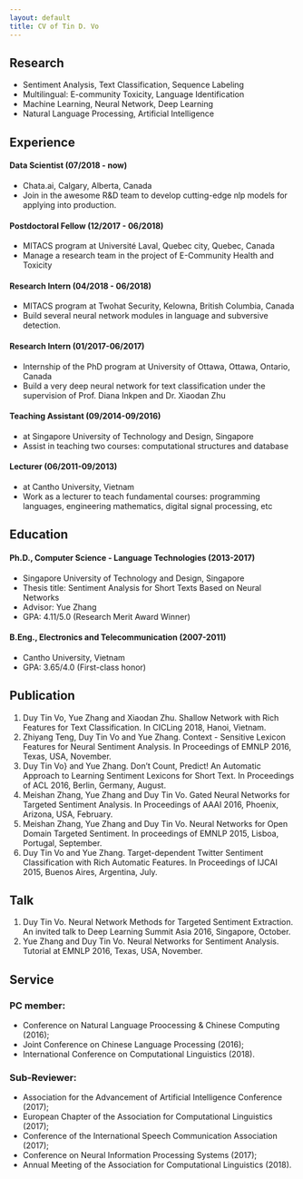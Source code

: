 ```yaml
---
layout: default
title: CV of Tin D. Vo
---
```


## Research  
- Sentiment Analysis, Text Classification, Sequence Labeling  
- Multilingual: E-community Toxicity, Language Identification  
- Machine Learning, Neural Network, Deep Learning  
- Natural Language Processing, Artificial Intelligence  

## Experience  
#### Data Scientist (07/2018 - now)  
- Chata.ai, Calgary, Alberta, Canada 
- Join in the awesome R&D team to develop cutting-edge nlp models for applying into production.  

#### Postdoctoral Fellow (12/2017 - 06/2018)  
- MITACS program at Université Laval, Quebec city, Quebec, Canada  
- Manage a research team in the project of E-Community Health and Toxicity  

#### Research Intern (04/2018 - 06/2018)
- MITACS program at Twohat Security, Kelowna, British Columbia, Canada  
- Build several neural network modules in language and subversive detection.  

#### Research Intern (01/2017-06/2017)
- Internship of the PhD program at University of Ottawa, Ottawa, Ontario, Canada  
- Build a very deep neural network for text classification under the supervision of  Prof. Diana Inkpen and Dr. Xiaodan Zhu  

#### Teaching Assistant (09/2014-09/2016)  
- at Singapore University of Technology and Design, Singapore  
- Assist in teaching two courses: computational structures and database  

#### Lecturer (06/2011-09/2013)
- at Cantho University, Vietnam  
- Work as a lecturer to teach fundamental courses: programming languages, engineering mathematics, digital signal processing, etc

## Education  
#### Ph.D., Computer Science - Language Technologies (2013-2017)
- Singapore University of Technology and Design, Singapore  
- Thesis title: Sentiment Analysis for Short Texts Based on Neural Networks  
- Advisor: Yue Zhang  
- GPA: 4.11/5.0 (Research Merit Award Winner)  

#### B.Eng., Electronics and Telecommunication (2007-2011)  
- Cantho University, Vietnam  
- GPA: 3.65/4.0 (First-class honor)  

## Publication
1. Duy Tin Vo, Yue Zhang and Xiaodan Zhu. Shallow Network with Rich Features for Text Classification. In CICLing 2018, Hanoi, Vietnam.
2. Zhiyang Teng, Duy Tin Vo and Yue Zhang. Context - Sensitive Lexicon Features for Neural Sentiment Analysis. In Proceedings of EMNLP 2016, Texas, USA, November.
3. Duy Tin Vo} and Yue Zhang. Don’t Count, Predict! An Automatic Approach to Learning Sentiment Lexicons for Short Text. In Proceedings of ACL 2016, Berlin, Germany, August.
4. Meishan Zhang, Yue Zhang and Duy Tin Vo. Gated Neural Networks for Targeted Sentiment Analysis. In Proceedings of AAAI 2016, Phoenix, Arizona, USA, February.
5. Meishan Zhang, Yue Zhang and Duy Tin Vo. Neural Networks for Open Domain Targeted Sentiment. In proceedings of EMNLP 2015, Lisboa, Portugal, September.
6. Duy Tin Vo and Yue Zhang. Target-dependent Twitter Sentiment Classification with Rich Automatic Features. In Proceedings of IJCAI 2015, Buenos Aires, Argentina, July.  

## Talk  
1. Duy Tin Vo. Neural Network Methods for Targeted Sentiment Extraction. An invited talk to Deep Learning Summit Asia 2016, Singapore, October.
2. Yue Zhang and Duy Tin Vo. Neural Networks for Sentiment Analysis. Tutorial at EMNLP 2016, Texas, USA, November.

## Service  
### PC member: 
- Conference on Natural Language Proocessing & Chinese Computing (2016);  
- Joint Conference on Chinese Language Processing (2016);  
- International Conference on Computational Linguistics (2018).

### Sub-Reviewer:  
- Association for the Advancement of Artificial Intelligence Conference (2017);  
- European Chapter of the Association for Computational Linguistics (2017);  
- Conference of the International Speech Communication Association (2017);  
- Conference on Neural Information Processing Systems (2017);  
- Annual Meeting of the Association for Computational Linguistics (2018).  

